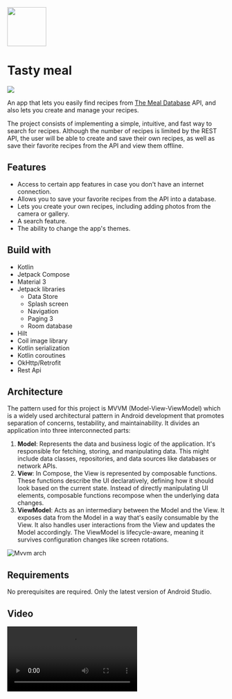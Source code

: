 <img src="https://github.com/user-attachments/assets/de29ea74-183a-40e5-ac1f-7a0c03a92d26" width="90" height="90">

# Tasty meal
[![](https://img.shields.io/badge/android-000000.svg?style=for-the-badge&logo=android)](https://)

An app that lets you easily find recipes from [The Meal Database](https://www.themealdb.com/) API, and also lets you create and manage your recipes.

The project consists of implementing a simple, intuitive, and fast way to search for recipes. Although the number of recipes is limited by the REST API, the user will be able to create and save their own recipes, as well as save their favorite recipes from the API and view them offline.

## Features

- Access to certain app features in case you don't have an internet connection. 
- Allows you to save your favorite recipes from the API into a database.
- Lets you create your own recipes, including adding photos from the camera or gallery.
- A search feature.
- The ability to change the app's themes.

## Build with

- Kotlin
- Jetpack Compose
- Material 3
- Jetpack libraries
  - Data Store
  - Splash screen
  - Navigation
  - Paging 3
  - Room database
- Hilt
- Coil image library
- Kotlin serialization
- Kotlin coroutines
- OkHttp/Retrofit
- Rest Api

## Architecture

The pattern used for this project is MVVM (Model-View-ViewModel) which is a widely used architectural pattern in Android development that promotes separation of concerns, testability, and maintainability. It divides an application into three interconnected parts:

1. **Model**: Represents the data and business logic of the application. It's responsible for fetching, storing, and manipulating data. This might include data classes, repositories, and data sources like databases or network APIs.
2. **View**: In Compose, the View is represented by composable functions. These functions describe the UI declaratively, defining how it should look based on the current state. Instead of directly manipulating UI elements, composable functions recompose when the underlying data changes.
3. **ViewModel**: Acts as an intermediary between the Model and the View. It exposes data from the Model in a way that's easily consumable by the View. It also handles user interactions from the View and updates the Model accordingly. The ViewModel is lifecycle-aware, meaning it survives configuration changes like screen rotations.

![Mvvm arch](https://github.com/user-attachments/assets/011add8b-cd32-4ae7-b78e-60a2ca578a59)

## Requirements

No prerequisites are required. Only the latest version of Android Studio.

## Video
<video src="https://github.com/user-attachments/assets/e3dd8e02-adfd-4320-9f15-5094e7a40f4c" width="300" />

## Screenshots

<img src="https://github.com/user-attachments/assets/6f19ac38-ce26-4ff5-b510-d3cf2441d8b0" width="190" height="400">
<img src="https://github.com/user-attachments/assets/f6afe1a3-fb63-4c44-9c6c-53ca17258ce7" width="190" height="400">
<img src="https://github.com/user-attachments/assets/8c29b067-a77f-46b6-89f3-1f1295214c2d" width="190" height="400">
<img src="https://github.com/user-attachments/assets/d9c40dc0-fc66-4ef4-93d7-99c6d16239e8" width="190" height="400">
<img src="https://github.com/user-attachments/assets/20d955cd-342c-4b67-8b19-ee419ca57581" width="190" height="400">
<img src="https://github.com/user-attachments/assets/0cadb20c-a30e-4a64-979c-dae64116d6fd" width="190" height="400">
<img src="https://github.com/user-attachments/assets/8b888a08-f4dc-43d1-bbd9-c7918346f973" width="190" height="400">
<img src="https://github.com/user-attachments/assets/e38c199f-5ea5-4e74-89ab-189d8ac88b56" width="190" height="400">
<img src="https://github.com/user-attachments/assets/7e69f5c7-28cf-4452-a6be-0775a95b108b" width="190" height="400">
<img src="https://github.com/user-attachments/assets/fb3ee039-20df-4d23-aa0f-f7ae86afbc95" width="190" height="400">
<img src="https://github.com/user-attachments/assets/bd2192bd-fc01-49f1-a374-6e1096d138d8" width="190" height="400">
<img src="https://github.com/user-attachments/assets/b12687ea-5b4b-4c99-98df-382df93c8605" width="190" height="400">
